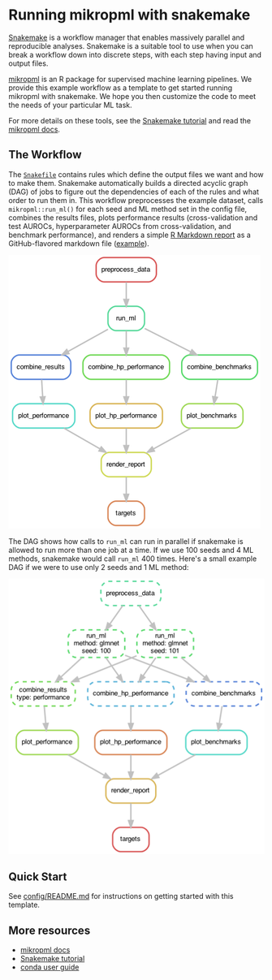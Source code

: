 # Running mikropml with snakemake

[Snakemake](https://snakemake.readthedocs.io/en/stable) is a workflow manager
that enables massively parallel and reproducible
analyses.
Snakemake is a suitable tool to use when you can break a workflow down into
discrete steps, with each step having input and output files.

[mikropml](http://www.schlosslab.org/mikropml/) is an R package for supervised machine learning pipelines.
We provide this example workflow as a template to get started running mikropml with snakemake.
We hope you then customize the code to meet the needs of your particular ML task.

For more details on these tools, see the
[Snakemake tutorial](https://snakemake.readthedocs.io/en/stable/tutorial/tutorial.html)
and read the [mikropml docs](http://www.schlosslab.org/mikropml/).

## The Workflow

The [`Snakefile`](workflow/Snakefile) contains rules which define the output files we want and how to make them.
Snakemake automatically builds a directed acyclic graph (DAG) of jobs to figure
out the dependencies of each of the rules and what order to run them in.
This workflow preprocesses the example dataset, calls `mikropml::run_ml()`
for each seed and ML method set in the config file,
combines the results files, plots performance results
(cross-validation and test AUROCs, hyperparameter AUROCs from cross-validation, and benchmark performance),
and renders a simple [R Markdown report](report.Rmd) as a GitHub-flavored markdown file ([example](report-example.md)).

![rulegraph](figures/rulegraph.png)

The DAG shows how calls to `run_ml` can run in parallel if
snakemake is allowed to run more than one job at a time.
If we use 100 seeds and 4 ML methods, snakemake would call `run_ml` 400 times.
Here's a small example DAG if we were to use only 2 seeds and 1 ML method:

![dag](figures/dag.png)


## Quick Start

See [config/README.md](config/README.md) for instructions on getting started with this template.

## More resources

- [mikropml docs](http://www.schlosslab.org/mikropml/)
- [Snakemake tutorial](https://snakemake.readthedocs.io/en/stable/tutorial/tutorial.html)
- [conda user guide](https://docs.conda.io/projects/conda/en/latest/user-guide/getting-started.html)
